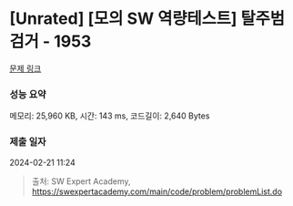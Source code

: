 # [Unrated] [모의 SW 역량테스트] 탈주범 검거 - 1953 

[문제 링크](https://swexpertacademy.com/main/code/problem/problemDetail.do?contestProbId=AV5PpLlKAQ4DFAUq) 

### 성능 요약

메모리: 25,960 KB, 시간: 143 ms, 코드길이: 2,640 Bytes

### 제출 일자

2024-02-21 11:24



> 출처: SW Expert Academy, https://swexpertacademy.com/main/code/problem/problemList.do